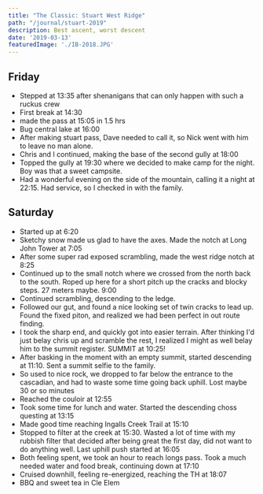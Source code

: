 ```yaml
---
title: "The Classic: Stuart West Ridge"
path: "/journal/stuart-2019"
description: Best ascent, worst descent
date: '2019-03-13'
featuredImage: './IB-2018.JPG'
---
```

## Friday
- Stepped at 13:35 after shenanigans that can only happen with such a ruckus crew
- First break at 14:30
- made the pass at 15:05 in 1.5 hrs
- Bug central lake at 16:00
- After making stuart pass, Dave needed to call it, so Nick went with him to leave no man alone.
- Chris and I continued, making the base of the second gully at 18:00
- Topped the gully at 19:30 where we decided to make camp for the night. Boy was that a sweet campsite.
- Had a wonderful evening on the side of the mountain, calling it a night at 22:15. Had service, so I checked in with the family. 

## Saturday
- Started up at 6:20
- Sketchy snow made us glad to have the axes. Made the notch at Long John Tower at 7:05
- After some super rad exposed scrambling, made the west ridge notch at 8:25
- Continued up to the small notch where we crossed from the north back to the south. Roped up here for a short pitch up the cracks and blocky steps. 27 meters maybe. 9:00
- Continued scrambling, descending to the ledge.
- Followed our gut, and found a nice looking set of twin cracks to lead up. Found the fixed piton, and realized we had been perfect in out route finding.
- I took the sharp end, and quickly got into easier terrain. After thinking I'd just belay chris up and scramble the rest, I realized I might as well belay him to the summit register. SUMMIT at 10:25!
- After basking in the moment with an empty summit, started descending at 11:10. Sent a summit selfie to the family.
- So used to nice rock, we dropped to far below the entrance to the cascadian, and had to waste some time going back uphill. Lost maybe 30 or so minutes
- Reached the couloir at 12:55
- Took some time for lunch and water. Started the descending choss questing at 13:15
- Made good time reaching Ingalls Creek Trail at 15:10
- Stopped to filter at the creek at 15:30. Wasted a lot of time with my rubbish filter that decided after being great the first day, did not want to do anything well. Last uphill push started at 16:05
- Both feeling spent, we took an hour to reach longs pass. Took a much needed water and food break, continuing down at 17:10
- Cruised downhill, feeling re-energized, reaching the TH at 18:07
- BBQ and sweet tea in Cle Elem